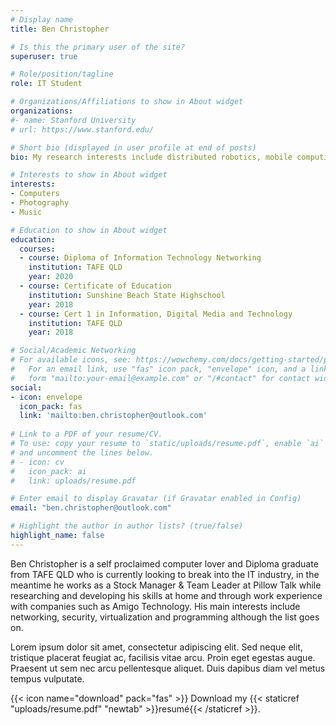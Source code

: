 ```yaml
---
# Display name
title: Ben Christopher

# Is this the primary user of the site?
superuser: true

# Role/position/tagline
role: IT Student

# Organizations/Affiliations to show in About widget
organizations:
#- name: Stanford University
# url: https://www.stanford.edu/

# Short bio (displayed in user profile at end of posts)
bio: My research interests include distributed robotics, mobile computing and programmable matter.

# Interests to show in About widget
interests:
- Computers
- Photography
- Music

# Education to show in About widget
education:
  courses:
  - course: Diploma of Information Technology Networking
    institution: TAFE QLD
    year: 2020
  - course: Certificate of Education
    institution: Sunshine Beach State Highschool
    year: 2018
  - course: Cert 1 in Information, Digital Media and Technology
    institution: TAFE QLD
    year: 2018

# Social/Academic Networking
# For available icons, see: https://wowchemy.com/docs/getting-started/page-builder/#icons
#   For an email link, use "fas" icon pack, "envelope" icon, and a link in the
#   form "mailto:your-email@example.com" or "/#contact" for contact widget.
social:
- icon: envelope
  icon_pack: fas
  link: 'mailto:ben.christopher@outlook.com'
  
# Link to a PDF of your resume/CV.
# To use: copy your resume to `static/uploads/resume.pdf`, enable `ai` icons in `params.toml`, 
# and uncomment the lines below.
# - icon: cv
#   icon_pack: ai
#   link: uploads/resume.pdf

# Enter email to display Gravatar (if Gravatar enabled in Config)
email: "ben.christopher@outlook.com"

# Highlight the author in author lists? (true/false)
highlight_name: false
---
```


Ben Christopher is a self proclaimed computer lover and Diploma graduate from TAFE QLD who is currently looking to break into the IT industry, in the meantime he works as a Stock Manager & Team Leader at Pillow Talk while researching and developing his skills at home and through work experience with companies such as Amigo Technology. His main interests include networking, security, virtualization and programming although the list goes on.

Lorem ipsum dolor sit amet, consectetur adipiscing elit. Sed neque elit, tristique placerat feugiat ac, facilisis vitae arcu. Proin eget egestas augue. Praesent ut sem nec arcu pellentesque aliquet. Duis dapibus diam vel metus tempus vulputate.

{{< icon name="download" pack="fas" >}} Download my {{< staticref "uploads/resume.pdf" "newtab" >}}resumé{{< /staticref >}}.
